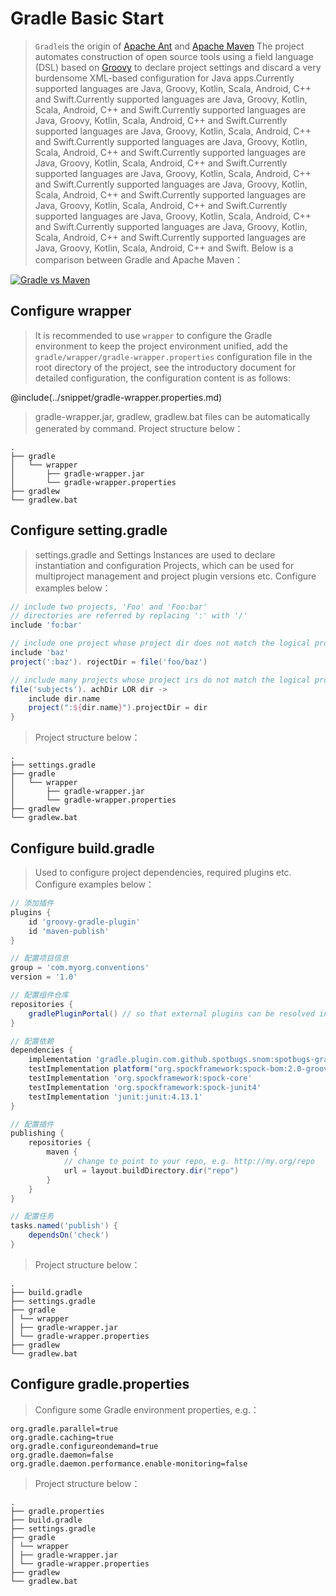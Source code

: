 # Gradle Basic Start

> `Gradle`is the origin of [Apache Ant](https://ant.apache.org/) and [Apache Maven](https://maven.apache.org/) The project automates construction of open source tools using a field language (DSL) based on [Groovy](https://groovy.apache.org/) to declare project settings and discard a very burdensome XML-based configuration for Java apps.Currently supported languages are Java, Groovy, Kotlin, Scala, Android, C++ and Swift.Currently supported languages are Java, Groovy, Kotlin, Scala, Android, C++ and Swift.Currently supported languages are Java, Groovy, Kotlin, Scala, Android, C++ and Swift.Currently supported languages are Java, Groovy, Kotlin, Scala, Android, C++ and Swift.Currently supported languages are Java, Groovy, Kotlin, Scala, Android, C++ and Swift.Currently supported languages are Java, Groovy, Kotlin, Scala, Android, C++ and Swift.Currently supported languages are Java, Groovy, Kotlin, Scala, Android, C++ and Swift.Currently supported languages are Java, Groovy, Kotlin, Scala, Android, C++ and Swift.Currently supported languages are Java, Groovy, Kotlin, Scala, Android, C++ and Swift.Currently supported languages are Java, Groovy, Kotlin, Scala, Android, C++ and Swift.Currently supported languages are Java, Groovy, Kotlin, Scala, Android, C++ and Swift.Currently supported languages are Java, Groovy, Kotlin, Scala, Android, C++ and Swift. Below is a comparison between Gradle and Apache Maven：

[![Gradle vs Maven](https://gradle.org/images/gradle-vs-maven.gif)](https://gradle.org/maven-vs-gradle/)

## Configure wrapper

> It is recommended to use `wrapper` to configure the Gradle environment to keep the project environment unified, add the `gradle/wrapper/gradle-wrapper.properties` configuration file in the root directory of the project, see the introductory document for detailed configuration, the configuration content is as follows:

@include(../snippet/gradle-wrapper.properties.md)

> gradle-wrapper.jar, gradlew, gradlew.bat files can be automatically generated by command. Project structure below：

```
.
├── gradle
│   └── wrapper
│       ├── gradle-wrapper.jar
│       └── gradle-wrapper.properties
├── gradlew
└── gradlew.bat
```

## Configure setting.gradle

> settings.gradle and Settings Instances are used to declare instantiation and configuration Projects, which can be used for multiproject management and project plugin versions etc. Configure examples below：

```groovy
// include two projects, 'Foo' and 'Foo:bar'
// directories are referred by replacing ':' with '/'
include 'fo:bar'

// include one project whose project dir does not match the logical project path
include 'baz'
project(':baz'). rojectDir = file('foo/baz')

// include many projects whose project irs do not match the logical project paths
file('subjects'). achDir LOR dir ->
    include dir.name
    project(":${dir.name}").projectDir = dir
}
```

> Project structure below：

```
.
├── settings.gradle
├── gradle
│   └── wrapper
│       ├── gradle-wrapper.jar
│       └── gradle-wrapper.properties
├── gradlew
└── gradlew.bat
```

## Configure build.gradle

> Used to configure project dependencies, required plugins etc. Configure examples below：

```groovy
// 添加插件
plugins {
    id 'groovy-gradle-plugin'
    id 'maven-publish'
}

// 配置项目信息
group = 'com.myorg.conventions'
version = '1.0'

// 配置组件仓库
repositories {
    gradlePluginPortal() // so that external plugins can be resolved in dependencies section
}

// 配置依赖
dependencies {
    implementation 'gradle.plugin.com.github.spotbugs.snom:spotbugs-gradle-plugin:4.6.2'
    testImplementation platform("org.spockframework:spock-bom:2.0-groovy-3.0")
    testImplementation 'org.spockframework:spock-core'
    testImplementation 'org.spockframework:spock-junit4'
    testImplementation 'junit:junit:4.13.1'
}

// 配置插件
publishing {
    repositories {
        maven {
            // change to point to your repo, e.g. http://my.org/repo
            url = layout.buildDirectory.dir("repo")
        }
    }
}

// 配置任务
tasks.named('publish') {
    dependsOn('check')
}
```

> Project structure below：

```
.
├── build.gradle
├── settings.gradle
├── gradle
│ └── wrapper
│ ├── gradle-wrapper.jar
│ └── gradle-wrapper.properties
├── gradlew
└── gradlew.bat
```

## Configure gradle.properties

> Configure some Gradle environment properties, e.g.：

```properties
org.gradle.parallel=true
org.gradle.caching=true
org.gradle.configureondemand=true
org.gradle.daemon=false
org.gradle.daemon.performance.enable-monitoring=false
```

> Project structure below：

```
.
├── gradle.properties
├── build.gradle
├── settings.gradle
├── gradle
│ └── wrapper
│ ├── gradle-wrapper.jar
│ └── gradle-wrapper.properties
├── gradlew
└── gradlew.bat
```